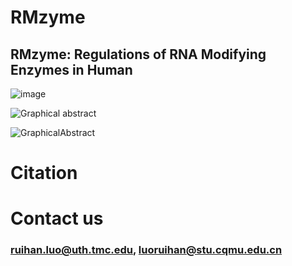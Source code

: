 # RMzyme
## RMzyme: Regulations of RNA Modifying Enzymes in Human
![image](https://github.com/user-attachments/assets/93d5c6b2-ccad-4869-9600-0674cec80372)

<picture>
 <source media="(prefers-color-scheme: dark)" srcset="">
 <source media="(prefers-color-scheme: light)" srcset="">
 <img alt="Graphical abstract" src="YOUR-DEFAULT-IMAGE">
</picture>

![GraphicalAbstract](https://github.com/RH-LUO/PCTanno/assets/126743171/3dbe8a44-20a3-41d2-ace2-1bd5cab65327)
# Citation
### 
# Contact us
### ruihan.luo@uth.tmc.edu, luoruihan@stu.cqmu.edu.cn
        
